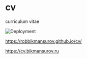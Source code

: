 # cv
curriculum vitae

![Deployment](https://github.com/RobBikmansurov/cv/workflows/Deployment/badge.svg)


https://robbikmansurov.github.io/cv/

https://cv.bikmansurov.ru

